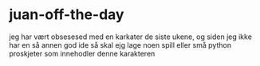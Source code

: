 # juan-off-the-day
jeg har vært obsesesed med en karkater de siste ukene, og siden jeg ikke har en så annen god ide så skal ejg lage noen spill eller små python proskjeter som innehodler denne karakteren




